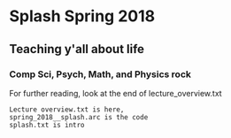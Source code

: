 
#  Splash Spring 2018
## Teaching y'all about life
### Comp Sci, Psych, Math, and Physics rock

For further reading, look at the end of lecture_overview.txt

    Lecture overview.txt is here,
    spring_2018__splash.arc is the code
    splash.txt is intro

